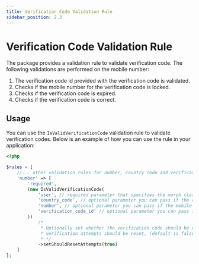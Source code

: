 ```yaml
---
title: Verification Code Validation Rule
sidebar_position: 2.3
---
```


# Verification Code Validation Rule
The package provides a validation rule to validate verification code. The following validations are performed on the mobile number:
1. The verification code id provided with the verification code is validated.
2. Checks if the mobile number for the verification code is locked.
3. Checks if the verification code is expired.
4. Checks if the verification code is correct.

## Usage
You can use the `IsValidVerificationCode` validation rule to validate verification codes. Below is an example of how you can use the rule in your application:

```php
<?php

$rules = [
    //... other validation rules for number, country code and verification code id
    'number' => [
        'required',
        (new IsValidVerificationCode(
            'user', // required parameter that specifies the morph class of the user model
            'country_code', // optional parameter you can pass if the country code input name is different from the default 'country_code'
            'number', // optional parameter you can pass if the mobile number input name is different from the default 'number'
            'verification_code_id' // optional parameter you can pass if the verification code id input name is different from the default 'verification_code_id'
        ))
            /*
             * Optionally set whether the verification code should be cleared and 
             * verification attempts should be reset, (default is false)
             * */
            ->setShouldResetAttempts(true) 
    ]
];

```
